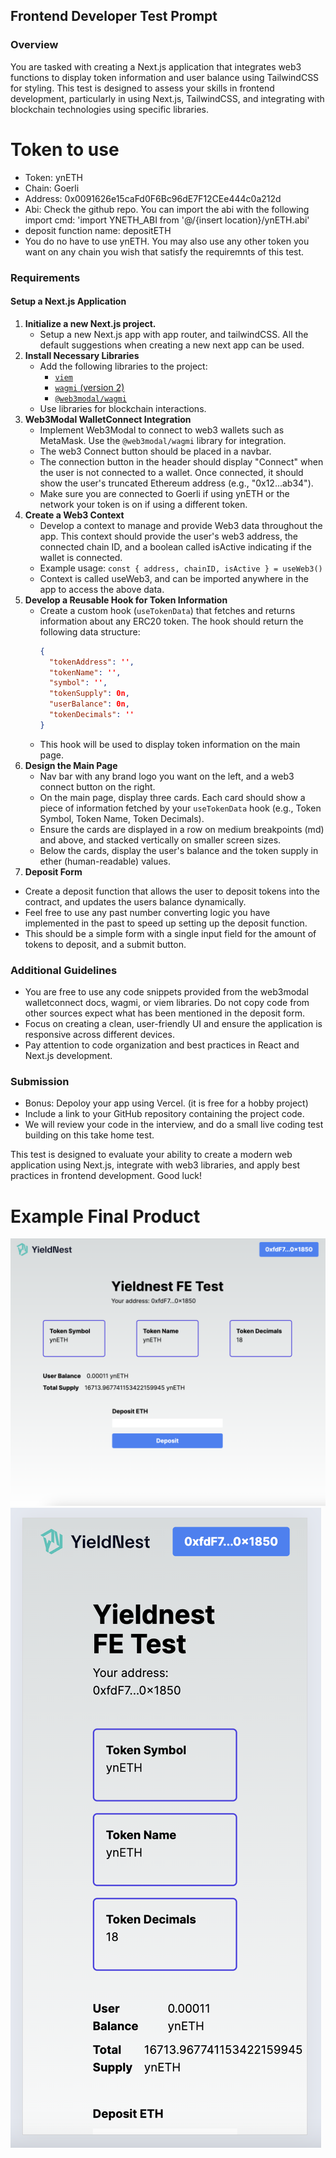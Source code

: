 ## Frontend Developer Test Prompt

### Overview

You are tasked with creating a Next.js application that integrates web3 functions to display token information and user balance using TailwindCSS for styling. This test is designed to assess your skills in frontend development, particularly in using Next.js, TailwindCSS, and integrating with blockchain technologies using specific libraries.

# Token to use
- Token: ynETH
- Chain: Goerli
- Address: 0x0091626e15caFd0F6Bc96dE7F12CEe444c0a212d
- Abi: Check the github repo. You can import the abi with the following import cmd: 'import YNETH_ABI from '@/{insert location}/ynETH.abi'
- deposit function name: depositETH
- You do no have to use ynETH. You may also use any other token you want on any chain you wish that satisfy the requiremnts of this test.

### Requirements

#### Setup a Next.js Application

1. **Initialize a new Next.js project.**
   - Setup a new Next.js app with app router, and tailwindCSS. All the default suggestions when creating a new next app can be used.
2. **Install Necessary Libraries**
   - Add the following libraries to the project:
     - [`viem`](https://viem.sh/)
     - [`wagmi` (version 2)](https://wagmi.sh/)
     - [`@web3modal/wagmi`](https://docs.walletconnect.com/web3modal/nextjs/about)
   - Use libraries for blockchain interactions.
3. **Web3Modal WalletConnect Integration**
   - Implement Web3Modal to connect to web3 wallets such as MetaMask. Use the `@web3modal/wagmi` library for integration.
   - The web3 Connect button should be placed in a navbar.
   - The connection button in the header should display "Connect" when the user is not connected to a wallet. Once connected, it should show the user's truncated Ethereum address (e.g., "0x12...ab34").
   - Make sure you are connected to Goerli if using ynETH or the network your token is on if using a different token.
4. **Create a Web3 Context**
   - Develop a context to manage and provide Web3 data throughout the app. This context should provide the user's web3 address, the connected chain ID, and a boolean called isActive indicating if the wallet is connected.
   - Example usage: `const { address, chainID, isActive } = useWeb3()`
   - Context is called useWeb3, and can be imported anywhere in the app to access the above data.
5. **Develop a Reusable Hook for Token Information**
   - Create a custom hook (`useTokenData`) that fetches and returns information about any ERC20 token. The hook should return the following data structure:
     ```json
     {
       "tokenAddress": '',
       "tokenName": '',
       "symbol": '',
       "tokenSupply": 0n,
       "userBalance": 0n,
       "tokenDecimals": ''
     }
     ```
   - This hook will be used to display token information on the main page.
6. **Design the Main Page**
   - Nav bar with any brand logo you want on the left, and a web3 connect button on the right.
   - On the main page, display three cards. Each card should show a piece of information fetched by your `useTokenData` hook (e.g., Token Symbol, Token Name, Token Decimals).
   - Ensure the cards are displayed in a row on medium breakpoints (md) and above, and stacked vertically on smaller screen sizes.
   - Below the cards, display the user's balance and the token supply in ether (human-readable) values.
8. **Deposit Form**

- Create a deposit function that allows the user to deposit tokens into the contract, and updates the users balance dynamically.
- Feel free to use any past number converting logic you have implemented in the past to speed up setting up the deposit function.
- This should be a simple form with a single input field for the amount of tokens to deposit, and a submit button.

### Additional Guidelines

- You are free to use any code snippets provided from the web3modal walletconnect docs, wagmi, or viem libraries. Do not copy code from other sources expect what has been mentioned in the deposit form.
- Focus on creating a clean, user-friendly UI and ensure the application is responsive across different devices.
- Pay attention to code organization and best practices in React and Next.js development.

### Submission

- Bonus: Depoloy your app using Vercel. (it is free for a hobby project)
- Include a link to your GitHub repository containing the project code.
- We will review your code in the interview, and do a small live coding test building on this take home test.

This test is designed to evaluate your ability to create a modern web application using Next.js, integrate with web3 libraries, and apply best practices in frontend development. Good luck!

# Example Final Product

![Desktop view example](/example-1.png)
![Mobile view example](/example-2.png)
